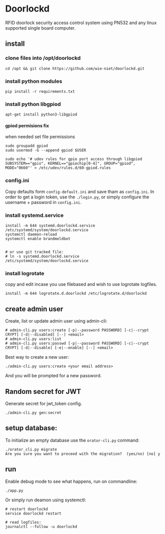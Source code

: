 # Doorlockd
RFID doorlock security access control system using PN532 and any linux supported single board computer.


## install

### clone files into /opt/doorlockd
	cd /opt && git clone https://github.com/wie-niet/doorlockd.git

### install python modules
	pip install -r requirements.txt

### install python libgpiod

	apt-get install python3-libgpiod

#### gpiod permisions fix
when needed set file permissions 

	sudo groupadd gpiod
	sudo usermod -G --append gpiod $USER

	sudo echo '# udev rules for gpio port access through libgpiod 
	SUBSYSTEM=="gpio", KERNEL=="gpiochip[0-4]", GROUP="gpiod", MODE="0660"' > /etc/udev/rules.d/60-gpiod.rules

### config.ini
Copy defaults form `config-default.ini` and save tham as `config.ini`.
In order to get a login token, use the `./login.py`, or simply configure the username + password in `config.ini`.


### install systemd.service

	install -m 644 systemd.doorlockd.service /etc/systemd/system/doorlockd.service
	systemctl daemon-reload
	systemctl enable brandmeldbot


	# or use git tracked file:
	# ln -s systemd.doorlockd.service /etc/systemd/system/doorlockd.service

### install logrotate
copy and edit incase you use filebased and wish to use logrotate logfiles.

	install -m 644 logrotate.d.doorlockd /etc/logrotate.d/doorlockd


## create admin user
Create, list or update admin user using admin-cli:

	# admin-cli.py users:create [-p|--password PASSWORD] [-c|--crypt CRYPT] [-d|--disabled] [--] <email>
	# admin-cli.py users:list
	# admin-cli.py users:passwd [-p|--password PASSWORD] [-c|--crypt CRYPT] [-d|--disable] [-e|--enable] [--] <email>


Best way to create a new user:

	./admin-cli.py users:create <your email address>	
And you will be prompted for a new password.


## Random secret for JWT
Generate secret for jwt_token config.

	./admin-cli.py gen:secret

## setup database:
To initialize an empty database use the `orator-cli.py` command:

	./orator_cli.py migrate
	Are you sure you want to proceed with the migration?  (yes/no) [no] y
	

## run
Enable debug mode to see what happens, run on commandline:

	./app.py
	

Or simply run deamon using systemctl:

	# restart doorlockd
	service doorlockd restart
	
	# read logfiles:
	journalctl --follow -u doorlockd
	
	